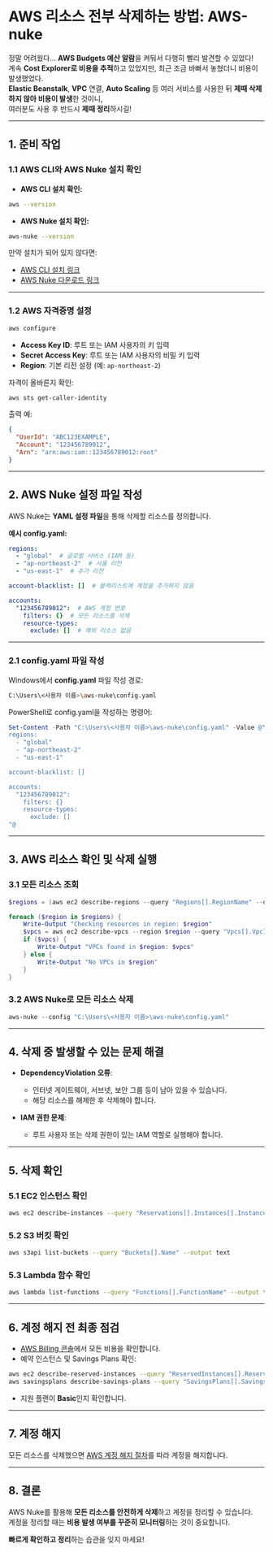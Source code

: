 
# AWS 리소스 전부 삭제하는 방법: AWS-nuke

정말 어려웠다... **AWS Budgets 예산 알람**을 켜둬서 다행히 빨리 발견할 수 있었다!  
계속 **Cost Explorer로 비용을 추적**하고 있었지만, 최근 조금 바빠서 놓쳤더니 비용이 발생했었다.  
**Elastic Beanstalk**, **VPC** 연결, **Auto Scaling** 등 여러 서비스를 사용한 뒤 **제때 삭제하지 않아 비용이 발생**한 것이니,  
여러분도 사용 후 반드시 **제때 정리**하시길!

---

## 1. 준비 작업

### 1.1 AWS CLI와 AWS Nuke 설치 확인

- **AWS CLI 설치 확인:**
```bash
aws --version
```

- **AWS Nuke 설치 확인:**
```bash
aws-nuke --version
```

만약 설치가 되어 있지 않다면:
- [AWS CLI 설치 링크](https://docs.aws.amazon.com/cli/latest/userguide/install-cliv2.html)
- [AWS Nuke 다운로드 링크](https://github.com/rebuy-de/aws-nuke/releases)

---

### 1.2 AWS 자격증명 설정

```bash
aws configure
```

- **Access Key ID**: 루트 또는 IAM 사용자의 키 입력
- **Secret Access Key**: 루트 또는 IAM 사용자의 비밀 키 입력
- **Region**: 기본 리전 설정 (예: `ap-northeast-2`)

자격이 올바른지 확인:

```bash
aws sts get-caller-identity
```

출력 예:
```json
{
  "UserId": "ABC123EXAMPLE",
  "Account": "123456789012",
  "Arn": "arn:aws:iam::123456789012:root"
}
```

---

## 2. AWS Nuke 설정 파일 작성

AWS Nuke는 **YAML 설정 파일**을 통해 삭제할 리소스를 정의합니다.

**예시 config.yaml:**
```yaml
regions:
  - "global"  # 글로벌 서비스 (IAM 등)
  - "ap-northeast-2"  # 서울 리전
  - "us-east-1"  # 추가 리전

account-blacklist: []  # 블랙리스트에 계정을 추가하지 않음

accounts:
  "123456789012":  # AWS 계정 번호
    filters: {}  # 모든 리소스를 삭제
    resource-types:
      exclude: []  # 예외 리소스 없음
```

---

### 2.1 config.yaml 파일 작성

Windows에서 **config.yaml** 파일 작성 경로:

```bash
C:\Users\<사용자 이름>\aws-nuke\config.yaml
```

PowerShell로 config.yaml을 작성하는 명령어:

```powershell
Set-Content -Path "C:\Users\<사용자 이름>\aws-nuke\config.yaml" -Value @"
regions:
  - "global"
  - "ap-northeast-2"
  - "us-east-1"

account-blacklist: []

accounts:
  "123456789012":
    filters: {}
    resource-types:
      exclude: []
"@
```

---

## 3. AWS 리소스 확인 및 삭제 실행

### 3.1 모든 리소스 조회

```powershell
$regions = (aws ec2 describe-regions --query "Regions[].RegionName" --output text).Split()

foreach ($region in $regions) {
    Write-Output "Checking resources in region: $region"
    $vpcs = aws ec2 describe-vpcs --region $region --query "Vpcs[].VpcId" --output text
    if ($vpcs) {
        Write-Output "VPCs found in $region: $vpcs"
    } else {
        Write-Output "No VPCs in $region"
    }
}
```

### 3.2 AWS Nuke로 모든 리소스 삭제

```powershell
aws-nuke --config "C:\Users\<사용자 이름>\aws-nuke\config.yaml"
```

---

## 4. 삭제 중 발생할 수 있는 문제 해결

- **DependencyViolation 오류**:
  - 인터넷 게이트웨이, 서브넷, 보안 그룹 등이 남아 있을 수 있습니다.
  - 해당 리소스를 해제한 후 삭제해야 합니다.

- **IAM 권한 문제**:
  - 루트 사용자 또는 삭제 권한이 있는 IAM 역할로 실행해야 합니다.

---

## 5. 삭제 확인

### 5.1 EC2 인스턴스 확인
```bash
aws ec2 describe-instances --query "Reservations[].Instances[].InstanceId" --output text
```

### 5.2 S3 버킷 확인
```bash
aws s3api list-buckets --query "Buckets[].Name" --output text
```

### 5.3 Lambda 함수 확인
```bash
aws lambda list-functions --query "Functions[].FunctionName" --output text
```

---

## 6. 계정 해지 전 최종 점검

- [AWS Billing 콘솔](https://console.aws.amazon.com/billing/home)에서 모든 비용을 확인합니다.
- 예약 인스턴스 및 Savings Plans 확인:
```bash
aws ec2 describe-reserved-instances --query "ReservedInstances[].ReservedInstancesId" --output text
aws savingsplans describe-savings-plans --query "SavingsPlans[].SavingsPlanId" --output text
```
- 지원 플랜이 **Basic**인지 확인합니다.

---

## 7. 계정 해지

모든 리소스를 삭제했으면 [AWS 계정 해지 절차](https://docs.aws.amazon.com/ko_kr/awsaccountbilling/latest/aboutv2/close-account.html)를 따라 계정을 해지합니다.

---

## 8. 결론

AWS Nuke를 활용해 **모든 리소스를 안전하게 삭제**하고 계정을 정리할 수 있습니다.  
계정을 정리할 때는 **비용 발생 여부를 꾸준히 모니터링**하는 것이 중요합니다.

**빠르게 확인하고 정리**하는 습관을 잊지 마세요!
